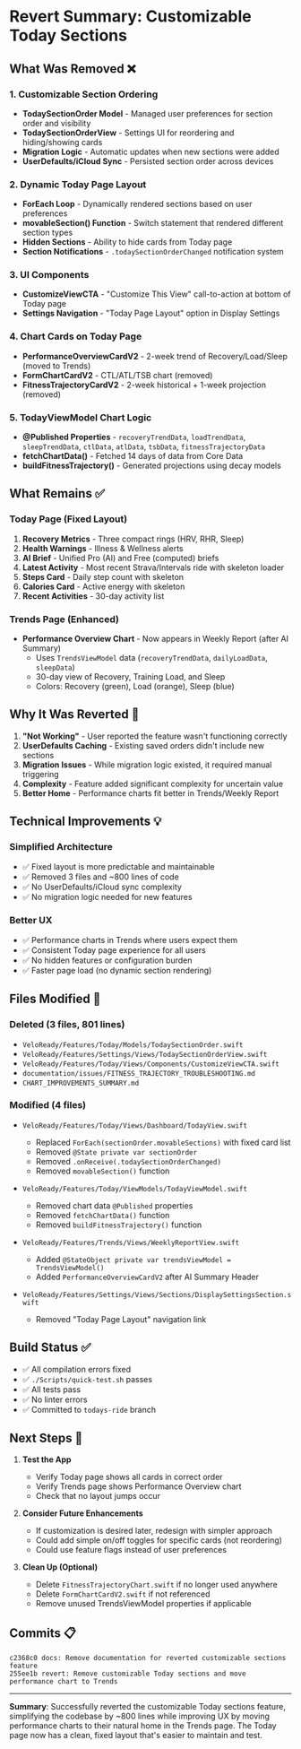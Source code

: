 # Revert Summary: Customizable Today Sections

## What Was Removed ❌

### 1. Customizable Section Ordering
- **TodaySectionOrder Model** - Managed user preferences for section order and visibility
- **TodaySectionOrderView** - Settings UI for reordering and hiding/showing cards
- **Migration Logic** - Automatic updates when new sections were added
- **UserDefaults/iCloud Sync** - Persisted section order across devices

### 2. Dynamic Today Page Layout
- **ForEach Loop** - Dynamically rendered sections based on user preferences
- **movableSection() Function** - Switch statement that rendered different section types
- **Hidden Sections** - Ability to hide cards from Today page
- **Section Notifications** - `.todaySectionOrderChanged` notification system

### 3. UI Components
- **CustomizeViewCTA** - "Customize This View" call-to-action at bottom of Today page
- **Settings Navigation** - "Today Page Layout" option in Display Settings

### 4. Chart Cards on Today Page
- **PerformanceOverviewCardV2** - 2-week trend of Recovery/Load/Sleep (moved to Trends)
- **FormChartCardV2** - CTL/ATL/TSB chart (removed)
- **FitnessTrajectoryCardV2** - 2-week historical + 1-week projection (removed)

### 5. TodayViewModel Chart Logic
- **@Published Properties** - `recoveryTrendData`, `loadTrendData`, `sleepTrendData`, `ctlData`, `atlData`, `tsbData`, `fitnessTrajectoryData`
- **fetchChartData()** - Fetched 14 days of data from Core Data
- **buildFitnessTrajectory()** - Generated projections using decay models

## What Remains ✅

### Today Page (Fixed Layout)
1. **Recovery Metrics** - Three compact rings (HRV, RHR, Sleep)
2. **Health Warnings** - Illness & Wellness alerts
3. **AI Brief** - Unified Pro (AI) and Free (computed) briefs
4. **Latest Activity** - Most recent Strava/Intervals ride with skeleton loader
5. **Steps Card** - Daily step count with skeleton
6. **Calories Card** - Active energy with skeleton
7. **Recent Activities** - 30-day activity list

### Trends Page (Enhanced)
- **Performance Overview Chart** - Now appears in Weekly Report (after AI Summary)
  - Uses `TrendsViewModel` data (`recoveryTrendData`, `dailyLoadData`, `sleepData`)
  - 30-day view of Recovery, Training Load, and Sleep
  - Colors: Recovery (green), Load (orange), Sleep (blue)

## Why It Was Reverted 🔄

1. **"Not Working"** - User reported the feature wasn't functioning correctly
2. **UserDefaults Caching** - Existing saved orders didn't include new sections
3. **Migration Issues** - While migration logic existed, it required manual triggering
4. **Complexity** - Feature added significant complexity for uncertain value
5. **Better Home** - Performance charts fit better in Trends/Weekly Report

## Technical Improvements 💡

### Simplified Architecture
- ✅ Fixed layout is more predictable and maintainable
- ✅ Removed 3 files and ~800 lines of code
- ✅ No UserDefaults/iCloud sync complexity
- ✅ No migration logic needed for new features

### Better UX
- ✅ Performance charts in Trends where users expect them
- ✅ Consistent Today page experience for all users
- ✅ No hidden features or configuration burden
- ✅ Faster page load (no dynamic section rendering)

## Files Modified 📝

### Deleted (3 files, 801 lines)
- `VeloReady/Features/Today/Models/TodaySectionOrder.swift`
- `VeloReady/Features/Settings/Views/TodaySectionOrderView.swift`
- `VeloReady/Features/Today/Views/Components/CustomizeViewCTA.swift`
- `documentation/issues/FITNESS_TRAJECTORY_TROUBLESHOOTING.md`
- `CHART_IMPROVEMENTS_SUMMARY.md`

### Modified (4 files)
- `VeloReady/Features/Today/Views/Dashboard/TodayView.swift`
  - Replaced `ForEach(sectionOrder.movableSections)` with fixed card list
  - Removed `@State private var sectionOrder`
  - Removed `.onReceive(.todaySectionOrderChanged)`
  - Removed `movableSection()` function
  
- `VeloReady/Features/Today/ViewModels/TodayViewModel.swift`
  - Removed chart data `@Published` properties
  - Removed `fetchChartData()` function
  - Removed `buildFitnessTrajectory()` function
  
- `VeloReady/Features/Trends/Views/WeeklyReportView.swift`
  - Added `@StateObject private var trendsViewModel = TrendsViewModel()`
  - Added `PerformanceOverviewCardV2` after AI Summary Header
  
- `VeloReady/Features/Settings/Views/Sections/DisplaySettingsSection.swift`
  - Removed "Today Page Layout" navigation link

## Build Status ✅

- ✅ All compilation errors fixed
- ✅ `./Scripts/quick-test.sh` passes
- ✅ All tests pass
- ✅ No linter errors
- ✅ Committed to `todays-ride` branch

## Next Steps 🚀

1. **Test the App**
   - Verify Today page shows all cards in correct order
   - Verify Trends page shows Performance Overview chart
   - Check that no layout jumps occur
   
2. **Consider Future Enhancements**
   - If customization is desired later, redesign with simpler approach
   - Could add simple on/off toggles for specific cards (not reordering)
   - Could use feature flags instead of user preferences

3. **Clean Up (Optional)**
   - Delete `FitnessTrajectoryChart.swift` if no longer used anywhere
   - Delete `FormChartCardV2.swift` if not referenced
   - Remove unused TrendsViewModel properties if applicable

## Commits 📋

```
c2368c0 docs: Remove documentation for reverted customizable sections feature
255ee1b revert: Remove customizable Today sections and move performance chart to Trends
```

---

**Summary**: Successfully reverted the customizable Today sections feature, simplifying the codebase by ~800 lines while improving UX by moving performance charts to their natural home in the Trends page. The Today page now has a clean, fixed layout that's easier to maintain and test.

